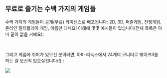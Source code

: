 

<div id="corps">

<h2>무료로 즐기는 수백 가지의 게임들</h2>

수백 가지의 게임들이 공개(무료) 라이센스로 배포됩니다: 2D, 3D, 퍼즐게임, 전쟁게임, 온라인 멀티플레이 게임, 이름만 대세요! 아래에 몇몇 예시들이 있습니다(전체 목록은 아마 끝이 없을 거에요):

<div id="items">



<br class="clearboth" />
</div>

그리고 게임에 취미가 있으신 분이라면, 아마 리눅스에서 24개의 모니터로 퀘이크3를 하는 걸 보신적 있으실겁니다(!) :

<a href="Images/quake_24_screens.jpg"><img src="Images/quake_24_screens_thumbnail.jpg" /></a>

</div>


